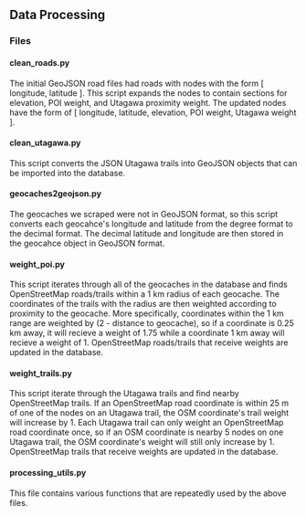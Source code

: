 ## Data Processing

### Files

#### clean_roads.py

The initial GeoJSON road files had roads with nodes with the form [ longitude, latitude ]. This script expands the nodes to contain sections for elevation, POI weight, and Utagawa proximity weight. The updated nodes have the form of [ longitude, latitude, elevation, POI weight, Utagawa weight ].

#### clean_utagawa.py

This script converts the JSON Utagawa trails into GeoJSON objects that can be imported into the database.

#### geocaches2geojson.py

The geocaches we scraped were not in GeoJSON format, so this script converts each geocahce's longitude and latitude from the degree format to the decimal format. The decimal latitude and longitude are then stored in the geocahce object in GeoJSON format.

#### weight_poi.py

This script iterates through all of the geocaches in the database and finds OpenStreetMap roads/trails within a 1 km radius of each geocache. The coordinates of the trails with the radius are then weighted according to proximity to the geocache. More specifically, coordinates within the 1 km range are weighted by (2 - distance to geocache), so if a coordinate is 0.25 km away, it will recieve a weight of 1.75 while a coordinate 1 km away will recieve a weight of 1. OpenStreetMap roads/trails that receive weights are updated in the database.

#### weight_trails.py

This script iterate through the Utagawa trails and find nearby OpenStreetMap trails. If an OpenStreetMap road coordinate is within 25 m of one of the nodes on an Utagawa trail, the OSM coordinate's trail weight will increase by 1. Each Utagawa trail can only weight an OpenStreetMap road coordinate once, so if an OSM coordinate is nearby 5 nodes on one Utagawa trail, the OSM coordinate's weight will still only increase by 1. OpenStreetMap trails that receive weights are updated in the database.

#### processing_utils.py

This file contains various functions that are repeatedly used by the above files.
